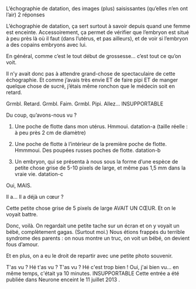 
L’échographie de datation, des images (plus) saisissantes (qu’elles n’en ont l’air)
2 réponses	

L’échographie de datation, ça sert surtout à savoir depuis quand une femme est enceinte. Accessoirement, ça permet de vérifier que l’embryon est situé à peu près là où il faut (dans l’utérus, et pas ailleurs), et de voir si l’embryon a des copains embryons avec lui.

En général, comme c’est le tout début de grossesse… c’est tout ce qu’on voit.

Il n’y avait donc pas à attendre grand-chose de spectaculaire de cette échographie.
Et comme j’avais très envie ET de faire pipi ET de manger quelque chose de sucré, j’étais même ronchon que le médecin soit en retard.

Grmbl. Retard. Grmbl. Faim. Grmbl. Pipi. Allez… INSUPPORTABLE

Du coup, qu’avons-nous vu ?

1. Une poche de flotte dans mon utérus. Hmmoui.
datation-a
(taille réelle : à peu près 2 cm de diamètre)

2. Une poche de flotte à l’intérieur de la première poche de flotte. Hmmmoui. Des poupées russes poches de flotte.
datation-b

3. Un embryon, qui se présenta à nous sous la forme d’une espèce de petite chose grise de 5-10 pixels de large, et même pas 1,5 mm dans la vraie vie.
datation-c

Oui, MAIS.

Il a… Il a déjà un cœur ?

Cette petite chose grise de 5 pixels de large AVAIT UN CŒUR.
Et on le voyait battre.

Donc, voilà. On regardait une petite tache sur un écran et on y voyait un bébé, complètement gagas. (Surtout moi.) Nous étions frappés du terrible syndrome des parents : on nous montre un truc, on voit un bébé, on devient fous d’amour.

Et en plus, on a eu le droit de repartir avec une petite photo souvenir.

T'as vu ? Hé t'as vu ? T'as vu ? Hé c'est trop bien ! Oui, j'ai bien vu… en même temps, c'était ya 10 minutes. INSUPPORTABLE
Cette entrée a été publiée dans Neurone enceint le 11 juillet 2013 . 